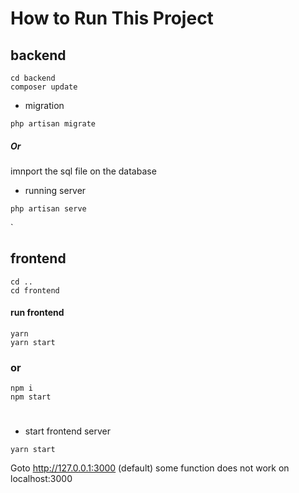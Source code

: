 # How to Run This Project ###

## backend ##
```
cd backend
composer update
```
* migration 
```
php artisan migrate
```
##### Or
imnport the sql file on the database
* running server

```
php artisan serve
```
`

## frontend ##
```
cd ..
cd frontend
```
#### run frontend ###
```
yarn
yarn start

```
### or ###
``` 
npm i
npm start
```
#
* start frontend server
```
yarn start
```

Goto http://127.0.0.1:3000 (default)
some function does not work on localhost:3000

